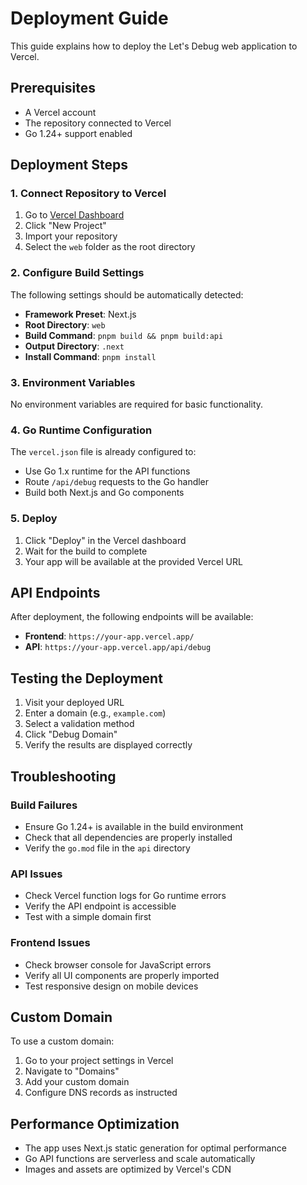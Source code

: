 # Deployment Guide

This guide explains how to deploy the Let's Debug web application to Vercel.

## Prerequisites

- A Vercel account
- The repository connected to Vercel
- Go 1.24+ support enabled

## Deployment Steps

### 1. Connect Repository to Vercel

1. Go to [Vercel Dashboard](https://vercel.com/dashboard)
2. Click "New Project"
3. Import your repository
4. Select the `web` folder as the root directory

### 2. Configure Build Settings

The following settings should be automatically detected:

- **Framework Preset**: Next.js
- **Root Directory**: `web`
- **Build Command**: `pnpm build && pnpm build:api`
- **Output Directory**: `.next`
- **Install Command**: `pnpm install`

### 3. Environment Variables

No environment variables are required for basic functionality.

### 4. Go Runtime Configuration

The `vercel.json` file is already configured to:

- Use Go 1.x runtime for the API functions
- Route `/api/debug` requests to the Go handler
- Build both Next.js and Go components

### 5. Deploy

1. Click "Deploy" in the Vercel dashboard
2. Wait for the build to complete
3. Your app will be available at the provided Vercel URL

## API Endpoints

After deployment, the following endpoints will be available:

- **Frontend**: `https://your-app.vercel.app/`
- **API**: `https://your-app.vercel.app/api/debug`

## Testing the Deployment

1. Visit your deployed URL
2. Enter a domain (e.g., `example.com`)
3. Select a validation method
4. Click "Debug Domain"
5. Verify the results are displayed correctly

## Troubleshooting

### Build Failures

- Ensure Go 1.24+ is available in the build environment
- Check that all dependencies are properly installed
- Verify the `go.mod` file in the `api` directory

### API Issues

- Check Vercel function logs for Go runtime errors
- Verify the API endpoint is accessible
- Test with a simple domain first

### Frontend Issues

- Check browser console for JavaScript errors
- Verify all UI components are properly imported
- Test responsive design on mobile devices

## Custom Domain

To use a custom domain:

1. Go to your project settings in Vercel
2. Navigate to "Domains"
3. Add your custom domain
4. Configure DNS records as instructed

## Performance Optimization

- The app uses Next.js static generation for optimal performance
- Go API functions are serverless and scale automatically
- Images and assets are optimized by Vercel's CDN
